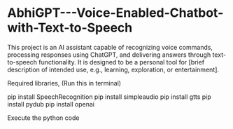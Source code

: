# AbhiGPT---Voice-Enabled-Chatbot-with-Text-to-Speech
This project is an AI assistant capable of recognizing voice commands, processing responses using ChatGPT, and delivering answers through text-to-speech functionality. It is designed to be a personal tool for [brief description of intended use, e.g., learning, exploration, or entertainment].

Required libraries, (Run this in terminal)

pip install SpeechRecognition
pip install simpleaudio
pip install gtts
pip install pydub
pip install openai


Execute the python code
